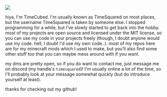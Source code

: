 ![](https://github-readme-stats.vercel.app/api?username=timecubed&theme=nightowl&show_icons=true&hide_border=false&count_private=true)

hiya, I'm TimeCubed. I'm usually known as TimeSquared on most places, but the username TimeSquared is taken by someone else.
I stopped programming for a while, but I've slowly started to get back into the hobby. most of my projects are open source and licensed under the MIT
license, so you can use my code in your projects freely (though, I doubt anyone would use my code. hell, I doubt I'd use my own code..). most of my
repos here are for my minecraft mods which I used to make, but you'll also find some other stuff too that you can maybe mess around with if you want.

my dms are pretty open, so if you do want to contact me, just message me on discord (my handle's `timesquared`)! I'm usually online a lot of the time,
so I'll probably look at your message somewhat quickly (but do introduce yourself at least).

thanks for checking out my github!

<!--- this is friggin old, look at that username.
SummerNugget/SummerNugget is a ✨ special ✨ repository because its `README.md` (this file) appears on your GitHub profile.
You can click the Preview link to take a look at your changes.
--->

<!--- hey! don't look at my old bios :(
Hi, I'm TimeCubed. I'm most known by TimeSquared on most places, but unforunately the username TimeSquared is taken on GitHub. I am a high school student, and I enjoy doing a bunch of random hobbies and stuff that interests me. I'm currently learning the C programming language, and I've coded in **Java/C/C++/HTML/CSS/Python** before, but I'm mainly coding in Java nowadays. You can contact me by sending me a DM on Discord, where my Discord handle is `timesquared`. I am usually very active on Discord, and I will usually look at any DM requests I get, so feel free to ask me about anything I make. This GitHub profile is mainly for sharing the stuff I do and currently working on, and I aprreciate any contributions to any of my projects, new or old. My code is always going to be free and open source, and all of the stuff here on my GitHub profile is licensed under the MIT License. Feel free to use, change, or even distribute my code as long as you provide credit for my work.
--->
<!---
Hey there, I'm TimeCubed, also known as TimeSquared in most places (but some guy took the username on github already so I'm stuck with this).
I do random stuff, most include programming or making mods for minecraft, which, hey that's what this whole Github is about. All of my mods here
are open source so you can go mess around with them if you'd like (please do, I'm too lazy to go improve them myself). You'll probably find some
other projects sprinkled about in here, which you could also go mess around with (a.k.a: you know what to do, go make a pr or something).

If you do wanna go talk to me about something (at all) then you could just go message me on discord (my handle's `timesquared`), I'll probably look
at what you're saying very quickly (but please do introduce yourself, tell me you're from my github or something, or tell me if you're a spam bot,
anything goes).

Anyways, thanks for checking out my Github I guess?

-- Sincerely, walter square * 6 (some certain cuphead looking discord person would get this)
--->
